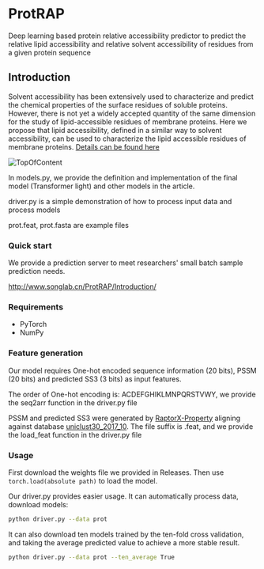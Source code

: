 # ProtRAP
Deep learning based protein relative accessibility predictor to predict the relative lipid accessibility and relative solvent accessibility of residues from a given protein sequence
## Introduction
Solvent accessibility has been extensively used to characterize and predict the chemical properties of the surface residues of soluble proteins. However, there is not yet a widely accepted quantity of the same dimension for the study of lipid-accessible residues of membrane proteins. Here we propose that lipid accessibility, defined in a similar way to solvent accessibility, can be used to characterize the lipid accessible residues of membrane proteins. [Details can be found here](https://chemrxiv.org/engage/chemrxiv/article-details/6305cbd0f07ee1b928efade2)

![TopOfContent](https://github.com/ComputBiophys/ProtRAP/releases/download/weights/TopOfContent.png)

In models.py, we provide the definition and implementation of the final model (Transformer light) and other models in the article.

driver.py is a simple demonstration of how to process input data and process models

prot.feat, prot.fasta are example files
### Quick start
We provide a prediction server to meet researchers' small batch sample prediction needs.
  
  http://www.songlab.cn/ProtRAP/Introduction/
### Requirements
* PyTorch
* NumPy
### Feature generation
Our model requires One-hot encoded sequence information (20 bits), PSSM (20 bits) and predicted SS3 (3 bits) as input features.

The order of One-hot encoding is: ACDEFGHIKLMNPQRSTVWY,
we provide the seq2arr function in the driver.py file

PSSM and predicted SS3 were generated by [RaptorX-Property](https://github.com/realbigws/RaptorX_Property_Fast) aligning against database [uniclust30_2017_10](http://wwwuser.gwdg.de/~compbiol/uniclust/2017_10/). The file suffix is .feat, and we provide the load_feat function in the driver.py file
### Usage
First download the weights file we provided in Releases. Then use `torch.load(absolute path)` to load the model.

Our driver.py provides easier usage. It can automatically process data, download models:
```bash
python driver.py --data prot 
```

It can also download ten models trained by the ten-fold cross validation, and taking the average predicted value to achieve a more stable result.
```bash
python driver.py --data prot --ten_average True 
```
